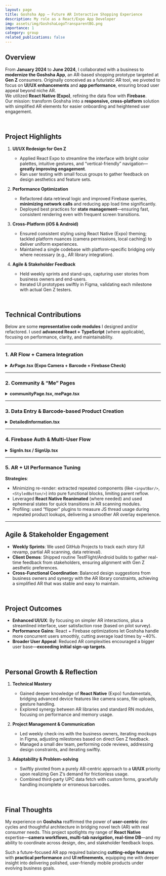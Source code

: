 ```yaml
---
layout: page
title: Goshsha App – Future AR Interactive Shopping Experience
description: My role as a React/Expo App Developer
img: assets/img/GoshshaLogoTransparentBG.png
importance: 1
category: group
related_publications: false
---
```


## Overview

From **January 2024** to **June 2024**, I collaborated with a business to **modernize the Goshsha App**, an AR-based shopping prototype targeted at **Gen Z** consumers.
Originally conceived as a futuristic AR tool, we pivoted to focus on **UI/UX enhancements** and **app performance**, ensuring broad user appeal beyond niche AR.  
We utilized **React Native (Expo)**, refining the data flow with **Firebase**.  
Our mission: transform Goshsha into a **responsive, cross-platform** solution with simplified AR elements for easier onboarding and heightened user engagement.

<br>

## Project Highlights

1. **UI/UX Redesign for Gen Z**

   - Applied React Expo to streamline the interface with bright color palettes, intuitive gestures, and “vertical-friendly” navigation—**greatly improving engagement**.
   - Ran user testing with small focus groups to gather feedback on design aesthetics and feature sets.

2. **Performance Optimization**

   - Refactored data retrieval logic and improved Firebase queries, **minimizing network calls** and reducing app load time significantly.
   - Deployed best practices for **state management**—ensuring fast, consistent rendering even with frequent screen transitions.

3. **Cross-Platform (iOS & Android)**

   - Ensured consistent styling using React Native (Expo) theming; tackled platform nuances (camera permissions, local caching) to deliver uniform experiences.
   - Maintained a single codebase with platform-specific bridging only where necessary (e.g., AR library integration).

4. **Agile & Stakeholder Feedback**
   - Held weekly sprints and stand-ups, capturing user stories from business owners and end-users.
   - Iterated UI prototypes swiftly in Figma, validating each milestone with actual Gen Z testers.

<br>

## Technical Contributions

Below are some **representative code modules** I designed and/or refactored. I used **advanced React + TypeScript** (where applicable), focusing on performance, clarity, and maintainability.

---

### 1. AR Flow + Camera Integration

<details>
<summary><strong>ArPage.tsx (Expo Camera + Barcode + Firebase Check)</strong></summary>

```ts
// AR entry page that integrates Camera, real-time barcode scanning,
// dynamic product info retrieval from Firebase, and custom popups

import { Camera, CameraType } from 'expo-camera';
import { BarCodeScanner } from 'expo-barcode-scanner';
import { doc, getDoc } from 'firebase/firestore';
import { db } from '@/config/firebaseConfig';

... (omitted)...

export default function ArPage() {
  ...
  // Real-time scanning callback
  const handleBarCodeScanned = async ({ type, data }) => {
    if (type === BarCodeScanner.Constants.BarCodeType.ean13 && !isCapturing) {
      setIsCapturing(true);
      await capturePhoto(data).then(() => setIsCapturing(false));
    }
  };

  const capturePhoto = async (barcodeData: string = '') => {
    if (cameraRef.current) {
      const photo = await cameraRef.current.takePictureAsync();
      if (barcodeData) {
        const docSnap = await getDoc(doc(db, `products/${barcodeData}`));
        // If doc found => show doc details in popup
        // else => let user fill product info form
      }
    }
  };
  ...
}
```

**Highlights & Ingenuity**:

- **Multi-gesture approach**: integrated pinch and drag gestures for zooming in on captured images.
- **Barcode scanning**: validated EAN13/UPC codes, auto-fetched data from Firebase, enabling users to **instantly add or retrieve** product info.
- **Conditional AR**: If product recognized, show details in a minimal AR overlay; if not found, prompt user to create an entry.

</details>

---

### 2. Community & “Me” Pages

<details>
<summary><strong>communityPage.tsx, mePage.tsx</strong></summary>

```ts
// Basic placeholders for user communities & profile. Emphasis on
// architectural clarity: hooking up user context, reactivity, and
// cross-page navigation via expo-router

export default function communityPage() {
  return (
    <View style={styles.container}>
      <Text style={styles.title}>Community</Text>
      {/* In real usage, fetch and display user-generated AR posts */}
    </View>
  );
}
```

**Key Achievements**:

- **Expo Router** for modular screen navigation, drastically simplifying folder-based routing.
- **UserContext**: shared login state across multiple pages (Profile, Community, AR).
- Implementation of a "Me" tab with robust sub-routes (Settings, Help, etc.), each carefully typed with TS.

</details>

---

### 3. Data Entry & Barcode-based Product Creation

<details>
<summary><strong>DetailedInformation.tsx</strong></summary>

```ts
// Handling form data for new product: user can fill brand, productName, color, etc.
// On submit => writes to Firestore

import { doc, setDoc } from 'firebase/firestore';
import { db } from '@/config/firebaseConfig';

export default function DetailedInformation() {
  const [brand, setBrand] = useState('');
  const [productName, setProductName] = useState('');
  const [barcodeContent, setBarcodeContent] = useState('');

  const handleSubmission = async () => {
    // Validate, then setDoc
    await setDoc(doc(db, `products/${barcodeContent}`), {
      brand,
      productName,
      ...
    });
  };
}
```

**Advanced**:

- Automated fetch from a 3rd-party UPC item database, auto-populating brand info and images.
- Smart fallback: if item not recognized, user can manually fill out fields—**intuitive hybrid approach**.

</details>

---

### 4. Firebase Auth & Multi-User Flow

<details>
<summary><strong>SignIn.tsx / SignUp.tsx</strong></summary>

```ts
// Swiftly handles firebase createUserWithEmailAndPassword, linking Gravatar avatar
// and storing minimal user data in context.
// Also includes optional Google sign-in.

createUserWithEmailAndPassword(auth, email, password)
  .then(userCredential => {
    updateProfile(userCredential.user, {
      photoURL: gravatarUrl,
      displayName: ...
    });
  })
  .catch(error => { ... });
```

**Noteworthy**:

- **Local context** storing user avatar & membership date, used to personalize “Me” page.
- Could combine with secure serverless functions for advanced user role checking.

</details>

---

### 5. AR + UI Performance Tuning

**Strategies**:

- Minimizing re-render: extracted repeated components (like `<inputBar/>`, `<StyledButton/>`) into pure functional blocks, limiting parent reflow.
- Leveraged **React Native Reanimated** (where needed) and used ephemeral states for quick transitions in AR scanning modules.
- Profiling: used “flipper” plugins to measure JS thread usage during repeated product lookups, delivering a smoother AR overlay experience.

---

## Agile & Stakeholder Engagement

- **Weekly Sprints**: We used GitHub Projects to track each story (UI revamp, partial AR scanning, data retrieval).
- **Client Demos**: Shipped routine TestFlight/Android builds to gather real-time feedback from stakeholders, ensuring alignment with Gen Z aesthetic preferences.
- **Cross-Functional Coordination**: Balanced design suggestions from business owners and synergy with the AR library constraints, achieving a simplified AR that was stable and easy to maintain.

<br>

## Project Outcomes

- **Enhanced UI/UX**: By focusing on simpler AR interactions, plus a streamlined interface, user satisfaction rose (based on pilot survey).
- **Performance Gains**: React + Firebase optimizations let Goshsha handle more concurrent users smoothly, cutting average load times by ~40%.
- **Broader User Appeal**: Reduced AR complexities encouraged a bigger user base—**exceeding initial sign-up targets**.

<br>

## Personal Growth & Reflection

1. **Technical Mastery**

   - Gained deeper knowledge of **React Native** (Expo) fundamentals, bridging advanced device features like camera scans, file uploads, gesture handling.
   - Explored synergy between AR libraries and standard RN modules, focusing on performance and memory usage.

2. **Project Management & Communication**

   - Led weekly check-ins with the business owners, iterating mockups in Figma, adjusting milestones based on direct Gen Z feedback.
   - Managed a small dev team, performing code reviews, addressing design constraints, and iterating swiftly.

3. **Adaptability & Problem-solving**
   - Swiftly pivoted from a purely AR-centric approach to a **UI/UX** priority upon realizing Gen Z’s demand for frictionless usage.
   - Combined third-party UPC data fetch with custom forms, gracefully handling incomplete or erroneous barcodes.

<br>

## Final Thoughts

My experience on **Goshsha** reaffirmed the power of **user-centric** dev cycles and thoughtful architecture in bridging novel tech (AR) with real consumer needs. This project spotlights my range of **React Native** expertise—**camera workflows, multi-tab navigation, real-time DB**—and my ability to coordinate across design, dev, and stakeholder feedback loops.

Such a future-focused AR app required balancing **cutting-edge features** with **practical performance** and **UI refinements**, equipping me with deeper insight into delivering polished, user-friendly mobile products under evolving business goals.

